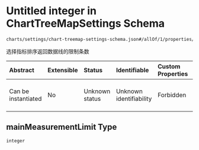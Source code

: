 # Untitled integer in ChartTreeMapSettings Schema

```txt
charts/settings/chart-treemap-settings-schema.json#/allOf/1/properties/mainMeasurementLimit
```

选择指标排序返回数据线的限制条数

| Abstract            | Extensible | Status         | Identifiable            | Custom Properties | Additional Properties | Access Restrictions | Defined In                                                                                                               |
| :------------------ | :--------- | :------------- | :---------------------- | :---------------- | :-------------------- | :------------------ | :----------------------------------------------------------------------------------------------------------------------- |
| Can be instantiated | No         | Unknown status | Unknown identifiability | Forbidden         | Allowed               | none                | [chart-treemap-settings-schema.json\*](../out/charts/settings/chart-treemap-settings-schema.json "open original schema") |

## mainMeasurementLimit Type

`integer`

